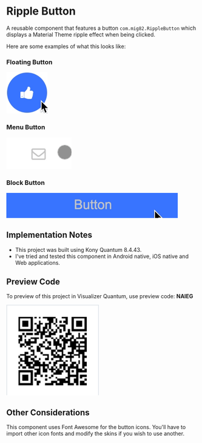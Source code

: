 # Ripple Button

A reusable component that features a button `com.mig82.RippleButton` which
displays a Material Theme ripple effect when being clicked.

Here are some examples of what this looks like:

### Floating Button

![Floating Button](./pics/RippleButton1.gif)

### Menu Button

![Menu Button](./pics/RippleButton2.gif)

### Block Button

![Block Button](./pics/RippleButton3.gif)

## Implementation Notes

* This project was built using Kony Quantum 8.4.43.
* I've tried and tested this component in Android native, iOS native and Web applications.

## Preview Code

To preview of this project in Visualizer Quantum, use preview code: **NAIEG**

![Preview Code](./pics/preview_code.png)

## Other Considerations

This component uses Font Awesome for the button icons. You'll have to import
other icon fonts and modify the skins if you wish to use another.
